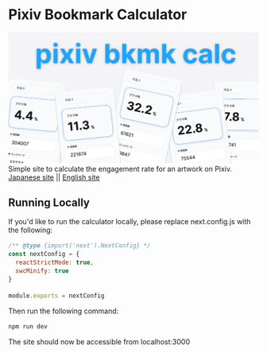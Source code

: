 # Pixiv Bookmark Calculator

![Preview](public/preview.png)
Simple site to calculate the engagement rate for an artwork on Pixiv.
[Japanese site](https://emhng.github.io/pixiv-bkmk-calc/) || [English site](https://emhng.github.io/pixiv-bkmk-calc/en)

## Running Locally

If you'd like to run the calculator locally, please replace next.config.js with the following:

```javascript
/** @type {import('next').NextConfig} */
const nextConfig = {
  reactStrictMode: true,
  swcMinify: true
}

module.exports = nextConfig
```

Then run the following command:

```javascript
npm run dev
```

The site should now be accessible from localhost:3000
